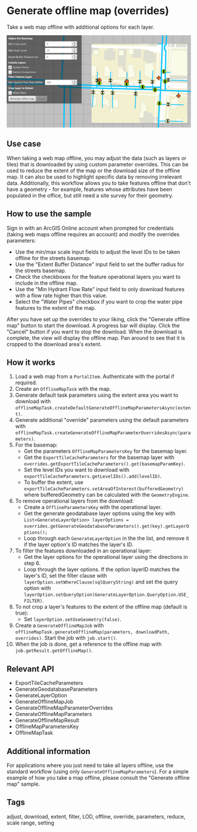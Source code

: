 # Generate offline map (overrides)

Take a web map offline with additional options for each layer.

![Image of generate offline map overrides](GenerateOfflineMapOverrides.png)

## Use case

When taking a web map offline, you may adjust the data (such as layers or tiles) that is downloaded by using custom parameter overrides. This can be used to reduce the extent of the map or the download size of the offline map. It can also be used to highlight specific data by removing irrelevant data. Additionally, this workflow allows you to take features offline that don't have a geometry - for example, features whose attributes have been populated in the office, but still need a site survey for their geometry.

## How to use the sample

Sign in with an ArcGIS Online account when prompted for credentials (taking web maps offline requires an account) and modify the overrides parameters:

* Use the min/max scale input fields to adjust the level IDs to be taken offline for the streets basemap.
* Use the "Extent Buffer Distance" input field to set the buffer radius for the streets basemap.
* Check the checkboxes for the feature operational layers you want to include in the offline map.
* Use the "Min Hydrant Flow Rate" input field to only download features with a flow rate higher than this value.
* Select the "Water Pipes" checkbox if you want to crop the water pipe features to the extent of the map.

After you have set up the overrides to your liking, click the "Generate offline map" button to start the download. A progress bar will display. Click the "Cancel" button if you want to stop the download. When the download is complete, the view will display the offline map. Pan around to see that it is cropped to the download area's extent.

## How it works

1. Load a web map from a `PortalItem`. Authenticate with the portal if required.
2. Create an `OfflineMapTask` with the map.
3. Generate default task parameters using the extent area you want to download with `offlineMapTask.createDefaultGenerateOfflineMapParametersAsync(extent)`.
4. Generate additional "override" parameters using the default parameters with `offlineMapTask.createGenerateOfflineMapParameterOverridesAsync(parameters)`.
5. For the basemap:
    * Get the parameters `OfflineMapParametersKey` for the basemap layer.
    * Get the `ExportTileCacheParameters` for the basemap layer with `overrides.getExportTileCacheParameters().get(basemapParamKey)`.
    * Set the level IDs you want to download with `exportTileCacheParameters.getLevelIDs().add(levelID)`.
    * To buffer the extent, use `exportTileCacheParameters.setAreaOfInterest(bufferedGeometry)` where bufferedGeometry can be calculated with the `GeometryEngine`.
6. To remove operational layers from the download:
    * Create a `OfflineParametersKey` with the operational layer.
    * Get the generate geodatabase layer options using the key with `List<GenerateLayerOption> layerOptions = overrides.getGenerateGeodatabaseParameters().get(key).getLayerOptions();`
    * Loop through each `GenerateLayerOption` in the the list, and remove it if the layer option's ID matches the layer's ID.
7. To filter the features downloaded in an operational layer:
    * Get the layer options for the operational layer using the directions in step 6.
    * Loop through the layer options. If the option layerID matches the layer's ID, set the filter clause with `layerOption.setWhereClause(sqlQueryString)` and set the query option with `layerOption.setQueryOption(GenerateLayerOption.QueryOption.USE_FILTER)`.
8. To not crop a layer's features to the extent of the offline map (default is true):
    * Set `layerOption.setUseGeometry(false)`.
9. Create a `GenerateOfflineMapJob` with `offlineMapTask.generateOfflineMap(parameters, downloadPath, overrides)`. Start the job with `job.start()`.
10. When the job is done, get a reference to the offline map with `job.getResult.getOfflineMap()`.

## Relevant API

* ExportTileCacheParameters
* GenerateGeodatabaseParameters
* GenerateLayerOption
* GenerateOfflineMapJob
* GenerateOfflineMapParameterOverrides
* GenerateOfflineMapParameters
* GenerateOfflineMapResult
* OfflineMapParametersKey
* OfflineMapTask

## Additional information

For applications where you just need to take all layers offline, use the standard workflow (using only `GenerateOfflineMapParameters`). For a simple example of how you take a map offline, please consult the "Generate offline map" sample.

## Tags

adjust, download, extent, filter, LOD, offline, override, parameters, reduce, scale range, setting
